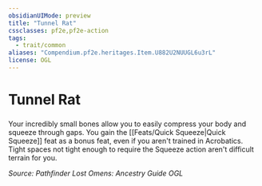 ```yaml
---
obsidianUIMode: preview
title: "Tunnel Rat"
cssclasses: pf2e,pf2e-action
tags:
  - trait/common
aliases: "Compendium.pf2e.heritages.Item.U882U2NUUGL6u3rL"
license: OGL
---
```

# Tunnel Rat

### 






Your incredibly small bones allow you to easily compress your body and squeeze through gaps. You gain the [[Feats/Quick Squeeze|Quick Squeeze]] feat as a bonus feat, even if you aren't trained in Acrobatics. Tight spaces not tight enough to require the Squeeze action aren't difficult terrain for you.

*Source: Pathfinder Lost Omens: Ancestry Guide*
*OGL*